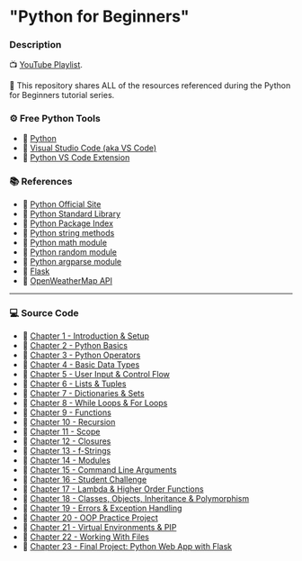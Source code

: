 # "Python for Beginners"

### Description

📺 [YouTube Playlist](https://bit.ly/dg-beginners-python).

🚀 This repository shares ALL of the resources referenced during the Python for Beginners tutorial series.

### ⚙ Free Python Tools
- 🔗 [Python](https://www.python.org/)
- 🔗 [Visual Studio Code (aka VS Code)](https://code.visualstudio.com/)
- 🔗 [Python VS Code Extension](https://marketplace.visualstudio.com/items?itemName=ms-python.python)

### 📚 References
- 🔗 [Python Official Site](https://www.python.org/)
- 🔗 [Python Standard Library](https://docs.python.org/3/library/index.html)
- 🔗 [Python Package Index](https://pypi.org/)
- 🔗 [Python string methods](https://docs.python.org/3/library/stdtypes.html#textseq)
- 🔗 [Python math module](https://docs.python.org/3/library/math.html)
- 🔗 [Python random module](https://docs.python.org/3/library/random.html)
- 🔗 [Python argparse module](https://docs.python.org/3/library/argparse.html)
- 🔗 [Flask](https://flask.palletsprojects.com/)
- 🔗 [OpenWeatherMap API](https://openweathermap.org/)

---

### 💻 Source Code

- 🔗 [Chapter 1 - Introduction & Setup](https://github.com/gitdagray/python-course/tree/main/lesson01)
- 🔗 [Chapter 2 - Python Basics](https://github.com/gitdagray/python-course/tree/main/lesson02)
- 🔗 [Chapter 3 - Python Operators](https://github.com/gitdagray/python-course/tree/main/lesson03)
- 🔗 [Chapter 4 - Basic Data Types](https://github.com/gitdagray/python-course/tree/main/lesson04)
- 🔗 [Chapter 5 - User Input & Control Flow](https://github.com/gitdagray/python-course/tree/main/lesson05)
- 🔗 [Chapter 6 - Lists & Tuples](https://github.com/gitdagray/python-course/tree/main/lesson06)
- 🔗 [Chapter 7 - Dictionaries & Sets](https://github.com/gitdagray/python-course/tree/main/lesson07)
- 🔗 [Chapter 8 - While Loops & For Loops](https://github.com/gitdagray/python-course/tree/main/lesson08)
- 🔗 [Chapter 9 - Functions](https://github.com/gitdagray/python-course/tree/main/lesson09)
- 🔗 [Chapter 10 - Recursion](https://github.com/gitdagray/python-course/tree/main/lesson10)
- 🔗 [Chapter 11 - Scope](https://github.com/gitdagray/python-course/tree/main/lesson11)
- 🔗 [Chapter 12 - Closures](https://github.com/gitdagray/python-course/tree/main/lesson12)
- 🔗 [Chapter 13 - f-Strings](https://github.com/gitdagray/python-course/tree/main/lesson13)
- 🔗 [Chapter 14 - Modules](https://github.com/gitdagray/python-course/tree/main/lesson14)
- 🔗 [Chapter 15 - Command Line Arguments](https://github.com/gitdagray/python-course/tree/main/lesson15)
- 🔗 [Chapter 16 - Student Challenge](https://github.com/gitdagray/python-course/tree/main/lesson16)
- 🔗 [Chapter 17 - Lambda & Higher Order Functions](https://github.com/gitdagray/python-course/tree/main/lesson17)
- 🔗 [Chapter 18 - Classes, Objects, Inheritance & Polymorphism](https://github.com/gitdagray/python-course/tree/main/lesson18)
- 🔗 [Chapter 19 - Errors & Exception Handling](https://github.com/gitdagray/python-course/tree/main/lesson19)
- 🔗 [Chapter 20 - OOP Practice Project](https://github.com/gitdagray/python-course/tree/main/lesson20)
- 🔗 [Chapter 21 - Virtual Environments & PIP](https://github.com/gitdagray/python-course/tree/main/lesson21)
- 🔗 [Chapter 22 - Working With Files](https://github.com/gitdagray/python-course/tree/main/lesson22)
- 🔗 [Chapter 23 - Final Project: Python Web App with Flask](https://github.com/gitdagray/python-course/tree/main/lesson23)
